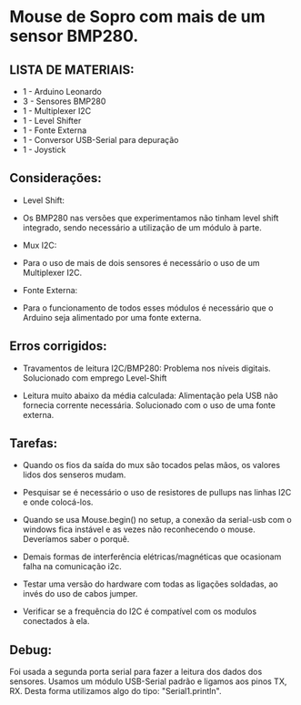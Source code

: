 # Mouse de Sopro com mais de um sensor BMP280.
## 
##

## LISTA DE MATERIAIS:

- 1 - Arduino Leonardo 
- 3 - Sensores BMP280 
- 1 - Multiplexer I2C 
- 1 - Level Shifter
- 1 - Fonte Externa 
- 1 - Conversor USB-Serial para depuração
- 1 - Joystick

## Considerações:
* Level Shift:
- Os BMP280 nas versões que experimentamos não tinham level shift integrado, sendo necessário a utilização de um módulo à parte.  

* Mux I2C:
- Para o uso de mais de dois sensores é necessário o uso de um Multiplexer I2C.

* Fonte Externa:
- Para o funcionamento de todos esses módulos é necessário que o Arduino seja alimentado por uma fonte externa.


## Erros corrigidos: 
* Travamentos de leitura I2C/BMP280: 
Problema nos níveis digitais. Solucionado com emprego Level-Shift

* Leitura muito abaixo da média calculada: 
Alimentação pela USB não fornecia corrente necessária. Solucionado com o uso de uma fonte externa.

## Tarefas:
* Quando os fios da saída do mux são tocados pelas mãos, os valores lidos dos senseros mudam.

* Pesquisar se é necessário o uso de resistores de pullups nas linhas I2C e onde colocá-los. 

* Quando se usa Mouse.begin() no setup, a conexão da serial-usb com o windows fica instável e as vezes não reconhecendo o mouse. Deveríamos saber o porquê.

* Demais formas de interferência elétricas/magnéticas que ocasionam falha na comunicação i2c.

* Testar uma versão do hardware com todas as ligações soldadas, ao invés do uso de cabos jumper. 

* Verificar se a frequência do I2C é compatível com os modulos conectados à ela.

## Debug:
Foi usada a segunda porta serial para fazer a leitura dos dados dos sensores. Usamos um módulo USB-Serial padrão e ligamos aos pinos TX, RX. Desta forma utilizamos algo do tipo:  "Serial1.println". 